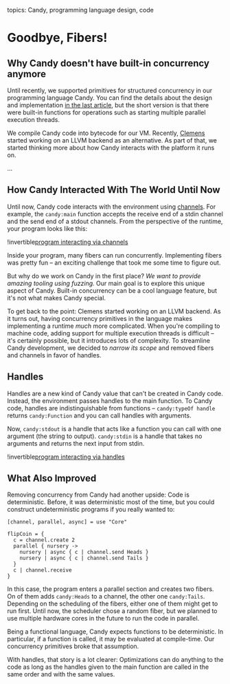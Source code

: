 topics: Candy, programming language design, code

# Goodbye, Fibers!
## Why Candy doesn't have built-in concurrency anymore

Until recently, we supported primitives for structured concurrency in our programming language Candy.
You can find the details about the design and implementation [in the last article](candy-concurrency), but the short version is that there were built-in functions for operations such as starting multiple parallel execution threads.

We compile Candy code into bytecode for our VM.
Recently, [Clemens](https://tiedt.dev) started working on an LLVM backend as an alternative.
As part of that, we started thinking more about how Candy interacts with the platform it runs on.

...

## How Candy Interacted With The World Until Now

Until now, Candy code interacts with the environment using [channels](candy-concurrency).
For example, the `candy:main` function accepts the receive end of a stdin channel and the send end of a stdout channels.
From the perspective of the runtime, your program looks like this:

!invertible[program interacting via channels](files/candy-runtime-channels.webp)

Inside your program, many fibers can run concurrently.
Implementing fibers was pretty fun – an exciting challenge that took me some time to figure out.

But why do we work on Candy in the first place?
*We want to provide amazing tooling using fuzzing.*
Our main goal is to explore this unique aspect of Candy.
Built-in concurrency can be a cool language feature, but it's not what makes Candy special.

To get back to the point:
Clemens started working on an LLVM backend.
As it turns out, having concurrency primitives in the language makes implementing a runtime *much* more complicated.
When you're compiling to machine code, adding support for multiple execution threads is difficult – it's certainly possible, but it introduces lots of complexity.
To streamline Candy development, we decided to *narrow its scope* and removed fibers and channels in favor of handles.

## Handles

Handles are a new kind of Candy value that can't be created in Candy code.
Instead, the environment passes handles to the main function.
To Candy code, handles are indistinguishable from functions – `candy:typeOf handle` returns `candy:Function` and you can call handles with arguments.

Now, `candy:stdout` is a handle that acts like a function you can call with one argument (the string to output).
`candy:stdin` is a handle that takes no arguments and returns the next input from stdin.

!invertible[program interacting via handles](files/candy-runtime-handles.webp)

## What Also Improved

Removing concurrency from Candy had another upside: Code is deterministic.
Before, it was deterministic most of the time, but you could construct undeterministic programs if you really wanted to:

```candy
[channel, parallel, async] = use "Core"

flipCoin = {
  c = channel.create 2
  parallel { nursery ->
    nursery | async { c | channel.send Heads }
    nursery | async { c | channel.send Tails }
  }
  c | channel.receive
}
```

In this case, the program enters a parallel section and creates two fibers.
On of them adds `candy:Heads` to a channel, the other one `candy:Tails`.
Depending on the scheduling of the fibers, either one of them might get to run first.
Until now, the scheduler chose a random fiber, but we planned to use multiple hardware cores in the future to run the code in parallel.

Being a functional language, Candy expects functions to be deterministic.
In particular, if a function is called, it may be evaluated at compile-time.
Our concurrency primitives broke that assumption.

With handles, that story is a lot clearer:
Optimizations can do anything to the code as long as the handles given to the main function are called in the same order and with the same values.
